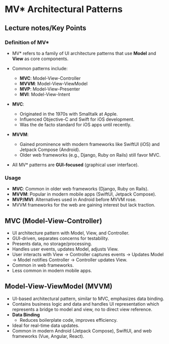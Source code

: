 # MV* Architectural Patterns

## Lecture notes/Key Points

### Definition of MV*
- MV* refers to a family of UI architecture patterns that use **Model** and **View** as core components.
- Common patterns include:
  - **MVC**: Model-View-Controller
  - **MVVM**: Model-View-ViewModel
  - **MVP**: Model-View-Presenter
  - **MVI**: Model-View-Intent

- **MVC**:
  - Originated in the 1970s with Smalltalk at Apple.
  - Influenced Objective-C and Swift for iOS development.
  - Was the de facto standard for iOS apps until recently.
- **MVVM**:
  - Gained prominence with modern frameworks like SwiftUI (iOS) and Jetpack Compose (Android).
  - Older web frameworks (e.g., Django, Ruby on Rails) still favor MVC.

- All MV* patterns are **GUI-focused** (graphical user interface).

### Usage

- **MVC**: Common in older web frameworks (Django, Ruby on Rails).
- **MVVM**: Popular in modern mobile apps (SwiftUI, Jetpack Compose).
- **MVP/MVI**: Alternatives used in Android before MVVM rose.
- MVVM frameworks for the web are gaining interest but lack traction.


## MVC (Model-View-Controller)

- UI architecture pattern with Model, View, and Controller.
- GUI-driven, separates concerns for testability.
- Presents data, no storage/processing.
- Handles user events, updates Model, adjusts View.
- User interacts with View → Controller captures events → Updates Model → Model notifies Controller → Controller updates View.
- Common in web frameworks.
- Less common in modern mobile apps.

## Model-View-ViewModel (MVVM)

- UI-based architectural pattern, similar to MVC, emphasizes data binding.
- Contains business logic and data and handles UI representation which represents a bridge to model and view, no to direct view reference.
- **Data Binding** 
  - Reduces boilerplate code, improves efficiency.
- Ideal for real-time data updates.
- Common in modern Android (Jetpack Compose), SwiftUI, and web frameworks (Vue, Angular, React).  